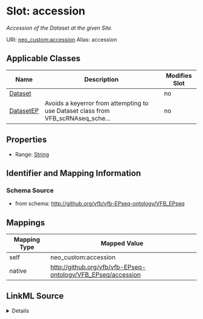 

# Slot: accession 


_Accession of the Dataset at the given Site._





URI: [neo_custom:accession](http://n2o.neo/custom/accession)
Alias: accession

<!-- no inheritance hierarchy -->





## Applicable Classes

| Name | Description | Modifies Slot |
| --- | --- | --- |
| [Dataset](Dataset.md) |  |  no  |
| [DatasetEP](DatasetEP.md) | Avoids a keyerror from attempting to use Dataset class from VFB_scRNAseq_sche... |  no  |







## Properties

* Range: [String](String.md)





## Identifier and Mapping Information







### Schema Source


* from schema: http://github.org/vfb/vfb-EPseq-ontology/VFB_EPseq




## Mappings

| Mapping Type | Mapped Value |
| ---  | ---  |
| self | neo_custom:accession |
| native | http://github.org/vfb/vfb-EPseq-ontology/VFB_EPseq/accession |




## LinkML Source

<details>
```yaml
name: accession
description: Accession of the Dataset at the given Site.
from_schema: http://github.org/vfb/vfb-EPseq-ontology/VFB_EPseq
rank: 1000
slot_uri: neo_custom:accession
alias: accession
owner: Dataset
domain_of:
- Dataset
range: string

```
</details>